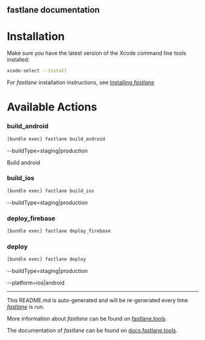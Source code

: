 fastlane documentation
----

# Installation

Make sure you have the latest version of the Xcode command line tools installed:

```sh
xcode-select --install
```

For _fastlane_ installation instructions, see [Installing _fastlane_](https://docs.fastlane.tools/#installing-fastlane)

# Available Actions

### build_android

```sh
[bundle exec] fastlane build_android
```

--buildType=staging|production

Build android

### build_ios

```sh
[bundle exec] fastlane build_ios
```

--buildType=staging|production

### deploy_firebase

```sh
[bundle exec] fastlane deploy_firebase
```



### deploy

```sh
[bundle exec] fastlane deploy
```

--buildType=staging|production

--platform=ios|android



----

This README.md is auto-generated and will be re-generated every time [_fastlane_](https://fastlane.tools) is run.

More information about _fastlane_ can be found on [fastlane.tools](https://fastlane.tools).

The documentation of _fastlane_ can be found on [docs.fastlane.tools](https://docs.fastlane.tools).
